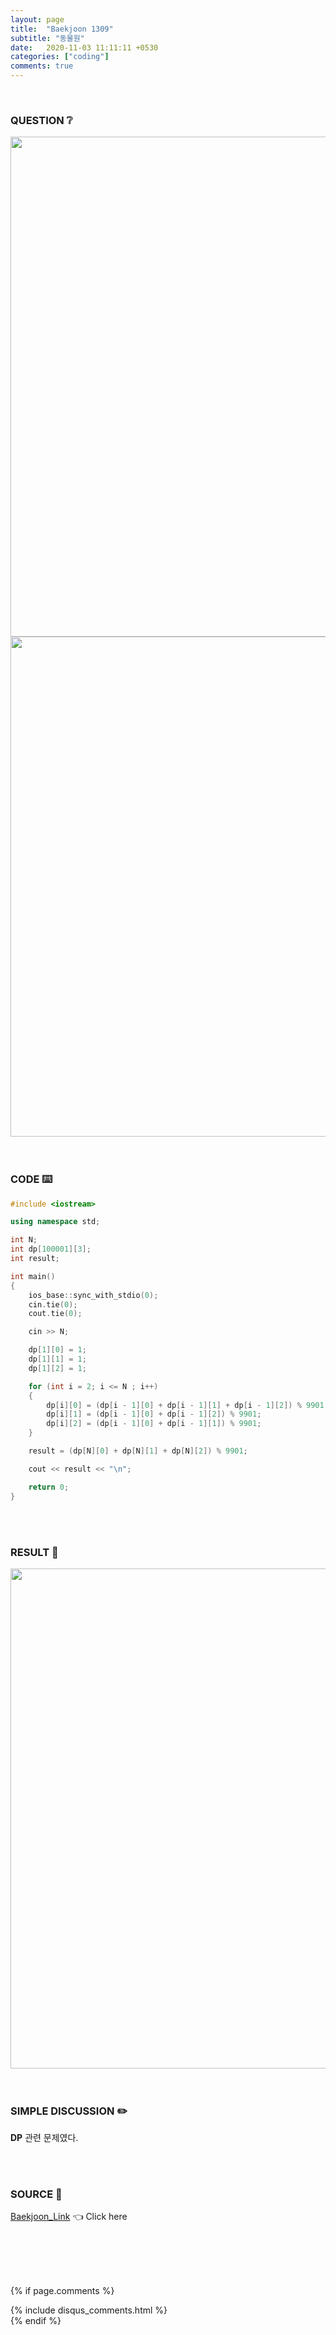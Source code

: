 ```yaml
---
layout: page
title:  "Baekjoon 1309"
subtitle: "동물원"
date:   2020-11-03 11:11:11 +0530
categories: ["coding"]
comments: true
---
```


<br>

### QUESTION ❔

<img src="{{ '/assets/baekjoon/1309.jpg' }}" style="width: 800px; height: auto; margin-left: auto; margin-right: auto; display: block;">
<img src="{{ '/assets/baekjoon/1309a.jpg' }}" style="width: 800px; height: auto; margin-left: auto; margin-right: auto; display: block;">  

<br>
<br>

### CODE ⌨️

```c++
#include <iostream>

using namespace std;

int N;
int dp[100001][3];
int result;

int main()
{
	ios_base::sync_with_stdio(0);
	cin.tie(0);
	cout.tie(0);

	cin >> N;

	dp[1][0] = 1;
	dp[1][1] = 1;
	dp[1][2] = 1;

	for (int i = 2; i <= N ; i++)
	{
		dp[i][0] = (dp[i - 1][0] + dp[i - 1][1] + dp[i - 1][2]) % 9901;
		dp[i][1] = (dp[i - 1][0] + dp[i - 1][2]) % 9901;
		dp[i][2] = (dp[i - 1][0] + dp[i - 1][1]) % 9901;
	}

	result = (dp[N][0] + dp[N][1] + dp[N][2]) % 9901;

	cout << result << "\n";

	return 0;
}
```  

<br>
<br>

### RESULT 💛

<img src="{{ '/assets/baekjoon/1309r.jpg' }}" style="width: 800px; height: auto; margin-left: auto; margin-right: auto; display: block;">  

<br>
<br>

### SIMPLE DISCUSSION ✏️

**DP** 관련 문제였다.  

<br>
<br>

### SOURCE 💎

[Baekjoon_Link][link] 👈 Click here  

<br>
<br>
<br>
<br>

{% if page.comments %}
<div id="post-disqus" class="container">
{% include disqus_comments.html %}
</div>
{% endif %}

[link]: https://www.acmicpc.net/problem/1309